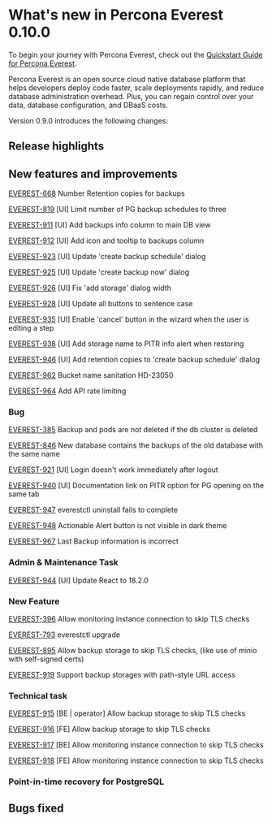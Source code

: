 # What's new in Percona Everest 0.10.0

To begin your journey with Percona Everest, check out the [Quickstart Guide for Percona Everest](../quickstart-guide/quick-install.md).

Percona Everest is an open source cloud native database platform that helps developers deploy code faster, scale deployments rapidly, and reduce database administration overhead. Plus, you can regain control over your data, database configuration, and DBaaS costs.

Version 0.9.0 introduces the following changes:


## Release highlights


## New features and improvements


[EVEREST-668](https://perconadev.atlassian.net/browse/EVEREST-668) Number Retention copies for backups

[EVEREST-819](https://perconadev.atlassian.net/browse/EVEREST-819) \[UI\] Limit number of PG backup schedules to three

[EVEREST-911](https://perconadev.atlassian.net/browse/EVEREST-911) \[UI\] Add backups info column to main DB view

[EVEREST-912](https://perconadev.atlassian.net/browse/EVEREST-912) \[UI\] Add icon and tooltip to backups column

[EVEREST-923](https://perconadev.atlassian.net/browse/EVEREST-923) \[UI\] Update 'create backup schedule' dialog

[EVEREST-925](https://perconadev.atlassian.net/browse/EVEREST-925) \[UI\] Update 'create backup now' dialog

[EVEREST-926](https://perconadev.atlassian.net/browse/EVEREST-926) \[UI\] Fix 'add storage' dialog width

[EVEREST-928](https://perconadev.atlassian.net/browse/EVEREST-928) \[UI\] Update all buttons to sentence case

[EVEREST-935](https://perconadev.atlassian.net/browse/EVEREST-935) \[UI\] Enable 'cancel' button in the wizard when the user is editing a step

[EVEREST-938](https://perconadev.atlassian.net/browse/EVEREST-938) \[UI\] Add storage name to PITR info alert when restoring

[EVEREST-946](https://perconadev.atlassian.net/browse/EVEREST-946) \[UI\] Add retention copies to 'create backup schedule' dialog

[EVEREST-962](https://perconadev.atlassian.net/browse/EVEREST-962) Bucket name sanitation HD-23050

[EVEREST-964](https://perconadev.atlassian.net/browse/EVEREST-964) Add API rate limiting

### Bug

[EVEREST-385](https://perconadev.atlassian.net/browse/EVEREST-385) Backup and pods are not deleted if the db cluster is deleted

[EVEREST-846](https://perconadev.atlassian.net/browse/EVEREST-846) New database contains the backups of the old database with the same name

[EVEREST-921](https://perconadev.atlassian.net/browse/EVEREST-921) \[UI\] Login doesn't work immediately after logout

[EVEREST-940](https://perconadev.atlassian.net/browse/EVEREST-940) \[UI\] Documentation link on PITR option for PG opening on the same tab

[EVEREST-947](https://perconadev.atlassian.net/browse/EVEREST-947) everestctl uninstall fails to complete

[EVEREST-948](https://perconadev.atlassian.net/browse/EVEREST-948) Actionable Alert button is not visible in dark theme

[EVEREST-967](https://perconadev.atlassian.net/browse/EVEREST-967) Last Backup information is incorrect

### Admin & Maintenance Task

[EVEREST-944](https://perconadev.atlassian.net/browse/EVEREST-944) \[UI\] Update React to 18.2.0

### New Feature

[EVEREST-396](https://perconadev.atlassian.net/browse/EVEREST-396) Allow monitoring instance connection to skip TLS checks

[EVEREST-793](https://perconadev.atlassian.net/browse/EVEREST-793) everestctl upgrade

[EVEREST-895](https://perconadev.atlassian.net/browse/EVEREST-895) Allow backup storage to skip TLS checks, \(like use of minio with self-signed certs\)

[EVEREST-919](https://perconadev.atlassian.net/browse/EVEREST-919) Support backup storages with path-style URL access

### Technical task

[EVEREST-915](https://perconadev.atlassian.net/browse/EVEREST-915) \[BE | operator\] Allow backup storage to skip TLS checks

[EVEREST-916](https://perconadev.atlassian.net/browse/EVEREST-916) \[FE\] Allow backup storage to skip TLS checks

[EVEREST-917](https://perconadev.atlassian.net/browse/EVEREST-917) \[BE\] Allow monitoring instance connection to skip TLS checks

[EVEREST-918](https://perconadev.atlassian.net/browse/EVEREST-918) \[FE\] Allow monitoring instance connection to skip TLS checks



### Point-in-time recovery for PostgreSQL


## Bugs fixed











